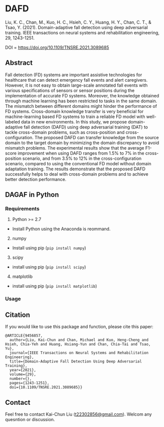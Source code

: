 # DAFD

Liu, K. C., Chan, M., Kuo, H. C., Hsieh, C. Y., Huang, H. Y., Chan, C. T., & Tsao, Y. (2021). Domain-adaptive fall detection using deep adversarial training. IEEE transactions on neural systems and rehabilitation engineering, 29, 1243-1251.


DOI = https://doi.org/10.1109/TNSRE.2021.3089685

## Abstract

Fall detection (FD) systems are important assistive technologies for healthcare that can detect emergency fall events and alert caregivers. However, it is not easy to obtain large-scale annotated fall events with various specifications of sensors or sensor positions during the implementation of accurate FD systems. Moreover, the knowledge obtained through machine learning has been restricted to tasks in the same domain. The mismatch between different domains might hinder the performance of FD systems. Cross-domain knowledge transfer is very beneficial for machine-learning based FD systems to train a reliable FD model with well-labeled data in new environments. In this study, we propose domain-adaptive fall detection (DAFD) using deep adversarial training (DAT) to tackle cross-domain problems, such as cross-position and cross-configuration. The proposed DAFD can transfer knowledge from the source domain to the target domain by minimizing the domain discrepancy to avoid mismatch problems. The experimental results show that the average F1-score improvement when using DAFD ranges from 1.5% to 7% in the cross-position scenario, and from 3.5% to 12% in the cross-configuration scenario, compared to using the conventional FD model without domain adaptation training. The results demonstrate that the proposed DAFD successfully helps to deal with cross-domain problems and to achieve better detection performance.


## DAGAF in Python

### Requirements

1. Python >= 2.7
- Install Python using the Anaconda is reommand.
2. numpy
- Install using pip (``pip install numpy``)
3. scipy
- install using pip (``pip install scipy``)
4. matplotlib
- install using pip (``pip install matplotlib``)

### Usage



## Citation
If you would like to use this package and function, please cite this paper:

```
@ARTICLE{9456857,
  author={Liu, Kai-Chun and Chan, Michael and Kuo, Heng-Cheng and Hsieh, Chia-Yeh and Huang, Hsiang-Yun and Chan, Chia-Tai and Tsao, Yu},
  journal={IEEE Transactions on Neural Systems and Rehabilitation Engineering}, 
  title={Domain-Adaptive Fall Detection Using Deep Adversarial Training}, 
  year={2021},
  volume={29},
  number={},
  pages={1243-1251},
  doi={10.1109/TNSRE.2021.3089685}}
```

## Contact
Feel free to contact Kai-Chun Liu (t22302856@gmail.com). Welcom any quesntion or discussion. 
